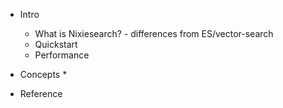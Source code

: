 * Intro
  * What is Nixiesearch? - differences from ES/vector-search
  * Quickstart
  * Performance

* Concepts
  * 
* Reference
